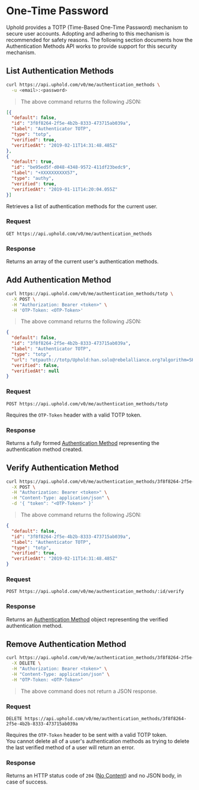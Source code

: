 # One-Time Password

Uphold provides a TOTP (Time-Based One-Time Password) mechanism to secure user accounts.
Adopting and adhering to this mechanism is recommended for safety reasons.
The following section documents how the Authentication Methods API works to provide support for this security mechanism.

## List Authentication Methods

```bash
curl https://api.uphold.com/v0/me/authentication_methods \
  -u <email>:<password>
```

> The above command returns the following JSON:

```json
[{
  "default": false,
  "id": "3f8f8264-2f5e-4b2b-8333-473715ab039a",
  "label": "Authenticator TOTP",
  "type": "totp",
  "verified": true,
  "verifiedAt": "2019-02-11T14:31:48.485Z"
},
{
  "default": true,
  "id": "be95ed5f-d048-4348-9572-411df23bedc9",
  "label": "+XXXXXXXXXX57",
  "type": "authy",
  "verified": true,
  "verifiedAt": "2019-01-11T14:20:04.055Z"
}]
```

Retrieves a list of authentication methods for the current user.

### Request

`GET https://api.uphold.com/v0/me/authentication_methods`

### Response

Returns an array of the current user's authentication methods.

## Add Authentication Method

```bash
curl https://api.uphold.com/v0/me/authentication_methods/totp \
  -X POST \
  -H "Authorization: Bearer <token>" \
  -H 'OTP-Token: <OTP-Token>'
```

> The above command returns the following JSON:

```json
{
  "default": false,
  "id": "3f8f8264-2f5e-4b2b-8333-473715ab039a",
  "label": "Authenticator TOTP",
  "type": "totp",
  "url": "otpauth://totp/Uphold:han.solo@rebelalliance.org?algorithm=SHA1&digits=6&issuer=Uphold&period=30&secret=QRV62S3O6LXDB7FRKR4LMF3VGR6MZT7S",
  "verified": false,
  "verifiedAt": null
}
```

### Request

`POST https://api.uphold.com/v0/me/authentication_methods/totp`

<aside class="notice">
  Requires the <code>OTP-Token</code> header with a valid TOTP token.
</aside>

### Response

Returns a fully formed [Authentication Method](#authentication-method-object) representing the authentication method created.

## Verify Authentication Method

```bash
curl https://api.uphold.com/v0/me/authentication_methods/3f8f8264-2f5e-4b2b-8333-473715ab039a/verify \
  -X POST \
  -H "Authorization: Bearer <token>" \
  -H "Content-Type: application/json" \
  -d '{ "token": "<OTP-Token>" }'
```

> The above command returns the following JSON:

```json
{
  "default": false,
  "id": "3f8f8264-2f5e-4b2b-8333-473715ab039a",
  "label": "Authenticator TOTP",
  "type": "totp",
  "verified": true,
  "verifiedAt": "2019-02-11T14:31:48.485Z"
}
```

### Request

`POST https://api.uphold.com/v0/me/authentication_methods/:id/verify`

### Response

Returns an [Authentication Method](#authentication-method-object) object representing the verified authentication method.

## Remove Authentication Method

```bash
curl https://api.uphold.com/v0/me/authentication_methods/3f8f8264-2f5e-4b2b-8333-473715ab039a \
  -X DELETE \
  -H "Authorization: Bearer <token>" \
  -H "Content-Type: application/json" \
  -H "OTP-Token: <OTP-Token>"
```

> The above command does not return a JSON response.

### Request

`DELETE https://api.uphold.com/v0/me/authentication_methods/3f8f8264-2f5e-4b2b-8333-473715ab039a`

<aside class="notice">
  Requires the <code>OTP-Token</code> header to be sent with a valid TOTP token.
</aside>
<aside class="notice">
  You cannot delete all of a user's authentication methods as trying to delete the last verified method of a user will return an error.
</aside>

### Response

Returns an HTTP status code of `204` ([No Content](https://datatracker.ietf.org/doc/html/rfc7231#section-6.3.5))
and no JSON body, in case of success.

